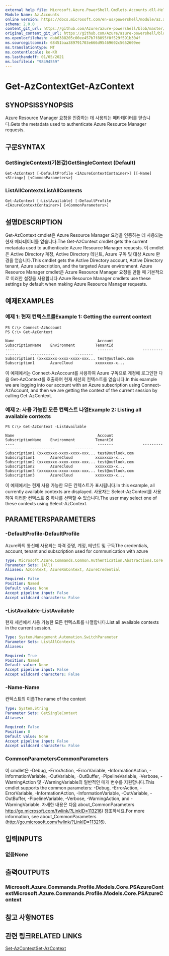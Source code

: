 ```yaml
---
external help file: Microsoft.Azure.PowerShell.Cmdlets.Accounts.dll-Help.xml
Module Name: Az.Accounts
online version: https://docs.microsoft.com/en-us/powershell/module/az.accounts/get-azcontext
schema: 2.0.0
content_git_url: https://github.com/Azure/azure-powershell/blob/master/src/Accounts/Accounts/help/Get-AzContext.md
original_content_git_url: https://github.com/Azure/azure-powershell/blob/master/src/Accounts/Accounts/help/Get-AzContext.md
ms.openlocfilehash: dab6388205c00ee457b7f8095f0f529f591b304f
ms.sourcegitcommit: 68451baa389791703e666d95469602c5652609ee
ms.translationtype: MT
ms.contentlocale: ko-KR
ms.lasthandoff: 01/05/2021
ms.locfileid: "98494559"
---
```

# <span data-ttu-id="d72b7-101">Get-AzContext</span><span class="sxs-lookup"><span data-stu-id="d72b7-101">Get-AzContext</span></span>

## <span data-ttu-id="d72b7-102">SYNOPSIS</span><span class="sxs-lookup"><span data-stu-id="d72b7-102">SYNOPSIS</span></span>
<span data-ttu-id="d72b7-103">Azure Resource Manager 요청을 인증하는 데 사용되는 메타데이터를 얻습니다.</span><span class="sxs-lookup"><span data-stu-id="d72b7-103">Gets the metadata used to authenticate Azure Resource Manager requests.</span></span>

## <span data-ttu-id="d72b7-104">구문</span><span class="sxs-lookup"><span data-stu-id="d72b7-104">SYNTAX</span></span>

### <span data-ttu-id="d72b7-105">GetSingleContext(기본값)</span><span class="sxs-lookup"><span data-stu-id="d72b7-105">GetSingleContext (Default)</span></span>
```
Get-AzContext [-DefaultProfile <IAzureContextContainer>] [[-Name] <String>] [<CommonParameters>]
```

### <span data-ttu-id="d72b7-106">ListAllContexts</span><span class="sxs-lookup"><span data-stu-id="d72b7-106">ListAllContexts</span></span>
```
Get-AzContext [-ListAvailable] [-DefaultProfile <IAzureContextContainer>] [<CommonParameters>]
```

## <span data-ttu-id="d72b7-107">설명</span><span class="sxs-lookup"><span data-stu-id="d72b7-107">DESCRIPTION</span></span>
<span data-ttu-id="d72b7-108">Get-AzContext cmdlet은 Azure Resource Manager 요청을 인증하는 데 사용되는 현재 메타데이터를 얻습니다.</span><span class="sxs-lookup"><span data-stu-id="d72b7-108">The Get-AzContext cmdlet gets the current metadata used to authenticate Azure Resource Manager requests.</span></span>
<span data-ttu-id="d72b7-109">이 cmdlet은 Active Directory 계정, Active Directory 테넌트, Azure 구독 및 대상 Azure 환경을 얻습니다.</span><span class="sxs-lookup"><span data-stu-id="d72b7-109">This cmdlet gets the Active Directory account, Active Directory tenant, Azure subscription, and the targeted Azure environment.</span></span>
<span data-ttu-id="d72b7-110">Azure Resource Manager cmdlet은 Azure Resource Manager 요청을 만들 때 기본적으로 이러한 설정을 사용합니다.</span><span class="sxs-lookup"><span data-stu-id="d72b7-110">Azure Resource Manager cmdlets use these settings by default when making Azure Resource Manager requests.</span></span>

## <span data-ttu-id="d72b7-111">예제</span><span class="sxs-lookup"><span data-stu-id="d72b7-111">EXAMPLES</span></span>

### <span data-ttu-id="d72b7-112">예제 1: 현재 컨텍스트를</span><span class="sxs-lookup"><span data-stu-id="d72b7-112">Example 1: Getting the current context</span></span>
```
PS C:\> Connect-AzAccount
PS C:\> Get-AzContext

Name                                     Account             SubscriptionName    Environment         TenantId
----                                     -------             ----------------    -----------         --------
Subscription1 (xxxxxxxx-xxxx-xxxx-xxx... test@outlook.com    Subscription1       AzureCloud          xxxxxxxx-x...
```

<span data-ttu-id="d72b7-113">이 예제에서는 Connect-AzAccount를 사용하여 Azure 구독으로 계정에 로그인한 다음 Get-AzContext를 호출하여 현재 세션의 컨텍스트를 얻습니다.</span><span class="sxs-lookup"><span data-stu-id="d72b7-113">In this example we are logging into our account with an Azure subscription using Connect-AzAccount, and then we are getting the context of the current session by calling Get-AzContext.</span></span>

### <span data-ttu-id="d72b7-114">예제 2: 사용 가능한 모든 컨텍스트 나열</span><span class="sxs-lookup"><span data-stu-id="d72b7-114">Example 2: Listing all available contexts</span></span>
```
PS C:\> Get-AzContext -ListAvailable

Name                                     Account             SubscriptionName    Environment         TenantId
----                                     -------             ----------------    -----------         --------
Subscription1 (xxxxxxxx-xxxx-xxxx-xxx... test@outlook.com    Subscription1       AzureCloud          xxxxxxxx-x...
Subscription2 (xxxxxxxx-xxxx-xxxx-xxx... test@outlook.com    Subscription2       AzureCloud          xxxxxxxx-x...
Subscription3 (xxxxxxxx-xxxx-xxxx-xxx... test@outlook.com    Subscription3       AzureCloud          xxxxxxxx-x...
```

<span data-ttu-id="d72b7-115">이 예제에서는 현재 사용 가능한 모든 컨텍스트가 표시됩니다.</span><span class="sxs-lookup"><span data-stu-id="d72b7-115">In this example, all currently available contexts are displayed.</span></span>  <span data-ttu-id="d72b7-116">사용자는 Select-AzContext를 사용하여 이러한 컨텍스트 중 하나를 선택할 수 있습니다.</span><span class="sxs-lookup"><span data-stu-id="d72b7-116">The user may select one of these contexts using Select-AzContext.</span></span>

## <span data-ttu-id="d72b7-117">PARAMETERS</span><span class="sxs-lookup"><span data-stu-id="d72b7-117">PARAMETERS</span></span>

### <span data-ttu-id="d72b7-118">-DefaultProfile</span><span class="sxs-lookup"><span data-stu-id="d72b7-118">-DefaultProfile</span></span>
<span data-ttu-id="d72b7-119">Azure와의 통신에 사용되는 자격 증명, 계정, 테넌트 및 구독</span><span class="sxs-lookup"><span data-stu-id="d72b7-119">The credentials, account, tenant and subscription used for communication with azure</span></span>

```yaml
Type: Microsoft.Azure.Commands.Common.Authentication.Abstractions.Core.IAzureContextContainer
Parameter Sets: (All)
Aliases: AzContext, AzureRmContext, AzureCredential

Required: False
Position: Named
Default value: None
Accept pipeline input: False
Accept wildcard characters: False
```

### <span data-ttu-id="d72b7-120">-ListAvailable</span><span class="sxs-lookup"><span data-stu-id="d72b7-120">-ListAvailable</span></span>
<span data-ttu-id="d72b7-121">현재 세션에서 사용 가능한 모든 컨텍스트를 나열합니다.</span><span class="sxs-lookup"><span data-stu-id="d72b7-121">List all available contexts in the current session.</span></span>

```yaml
Type: System.Management.Automation.SwitchParameter
Parameter Sets: ListAllContexts
Aliases:

Required: True
Position: Named
Default value: None
Accept pipeline input: False
Accept wildcard characters: False
```

### <span data-ttu-id="d72b7-122">-Name</span><span class="sxs-lookup"><span data-stu-id="d72b7-122">-Name</span></span>
<span data-ttu-id="d72b7-123">컨텍스트의 이름</span><span class="sxs-lookup"><span data-stu-id="d72b7-123">The name of the context</span></span>

```yaml
Type: System.String
Parameter Sets: GetSingleContext
Aliases:

Required: False
Position: 0
Default value: None
Accept pipeline input: False
Accept wildcard characters: False
```

### <span data-ttu-id="d72b7-124">CommonParameters</span><span class="sxs-lookup"><span data-stu-id="d72b7-124">CommonParameters</span></span>
<span data-ttu-id="d72b7-125">이 cmdlet은 -Debug, -ErrorAction, -ErrorVariable, -InformationAction, -InformationVariable, -OutVariable, -OutBuffer, -PipelineVariable, -Verbose, -WarningAction 및 -WarningVariable의 일반적인 매개 변수를 지원합니다.</span><span class="sxs-lookup"><span data-stu-id="d72b7-125">This cmdlet supports the common parameters: -Debug, -ErrorAction, -ErrorVariable, -InformationAction, -InformationVariable, -OutVariable, -OutBuffer, -PipelineVariable, -Verbose, -WarningAction, and -WarningVariable.</span></span> <span data-ttu-id="d72b7-126">자세한 내용은 다음 about_CommonParameters http://go.microsoft.com/fwlink/?LinkID=113216) 참조하세요.</span><span class="sxs-lookup"><span data-stu-id="d72b7-126">For more information, see about_CommonParameters (http://go.microsoft.com/fwlink/?LinkID=113216).</span></span>

## <span data-ttu-id="d72b7-127">입력</span><span class="sxs-lookup"><span data-stu-id="d72b7-127">INPUTS</span></span>

### <span data-ttu-id="d72b7-128">없음</span><span class="sxs-lookup"><span data-stu-id="d72b7-128">None</span></span>

## <span data-ttu-id="d72b7-129">출력</span><span class="sxs-lookup"><span data-stu-id="d72b7-129">OUTPUTS</span></span>

### <span data-ttu-id="d72b7-130">Microsoft.Azure.Commands.Profile.Models.Core.PSAzureContext</span><span class="sxs-lookup"><span data-stu-id="d72b7-130">Microsoft.Azure.Commands.Profile.Models.Core.PSAzureContext</span></span>

## <span data-ttu-id="d72b7-131">참고 사항</span><span class="sxs-lookup"><span data-stu-id="d72b7-131">NOTES</span></span>

## <span data-ttu-id="d72b7-132">관련 링크</span><span class="sxs-lookup"><span data-stu-id="d72b7-132">RELATED LINKS</span></span>

[<span data-ttu-id="d72b7-133">Set-AzContext</span><span class="sxs-lookup"><span data-stu-id="d72b7-133">Set-AzContext</span></span>](./Set-AzContext.md)

